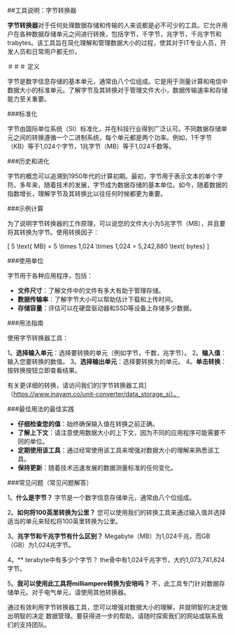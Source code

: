 ##工具说明：字节转换器

**字节转换器**对于任何处理数据存储和传输的人来说都是必不可少的工具。它允许用户在各种数据存储单元之间进行转换，包括字节，千字节，兆字节，千兆字节和trabytes。该工具旨在简化理解和管理数据大小的过程，使其对于IT专业人员，开发人员和日常用户都无价。

＃＃＃ 定义

字节是数字信息存储的基本单元，通常由八个位组成。它是用于测量计算和电信中数据大小的标准单元。了解字节及其转换对于管理文件大小，数据传输速率和存储能力至关重要。

###标准化

字节由国际单位系统（SI）标准化，并在科技行业得到广泛认可。不同数据存储单元之间的转换遵循一个二进制系统，每个单元都是两个功率。例如，1千字节（KB）等于1,024个字节，1兆字节（MB）等于1,024千数等。

###历史和进化

字节的概念可以追溯到1950年代的计算初期。最初，字节用于表示文本的单个字符。多年来，随着技术的发展，字节成为数据存储的基本单位。如今，随着数据的指数增长，理解字节及其转换比以往任何时候都更为重要。

###示例计算

为了说明字节转换器的工作原理，可以说您的文件大小为5兆字节（MB），并且要将其转换为字节。使用转换因子：

\[ 5 \text{ MB} = 5 \times 1,024 \times 1,024 = 5,242,880 \text{ bytes} \]

###使用单位

字节用于各种应用程序，包括：

-  **文件尺寸**：了解文件中的文件有多大有助于管理存储。
-  **数据传输率**：了解字节大小可以帮助估计下载和上传时间。
-  **存储容量**：评估可以在硬盘驱动器和SSD等设备上存储多少数据。

###用法指南

使用字节转换器工具：

1。**选择输入单元**：选择要转换的单元（例如字节，千数，兆字节）。
2。**输入值**：输入您要转换的数值。
3。**选择输出单元**：选择要转换为的单元。
4。**单击转换**：按转换按钮立即查看结果。

有关更详细的转换，请访问我们的[字节转换器工具]（https://www.inayam.co/unit-converter/data_storage_si）。

###最佳用法的最佳实践

-  **仔细检查您的值**：始终确保输入值在转换之前正确。
-  **了解上下文**：请注意使用数据大小的上下文，因为不同的应用程序可能需要不同的单位。
-  **定期使用该工具**：通过经常使用该工具来增强对数据大小的理解来熟悉该工具。
-  **保持更新**：随着技术迅速发展的数据测量标准的任何变化。

###常见问题（常见问题解答）

1。**什么是字节？**
字节是一个数字信息存储单元，通常由八个位组成。

2。**如何将100英里转换为公里？**
您可以使用我们的转换工具来通过输入值并选择适当的单元来轻松将100英里转换为公里。

3。**兆字节和千兆字节有什么区别？**
Megabyte（MB）为1,024千兆，而GB（GB）为1,024兆字节。

4。** terabyte中有多少个字节？
the骨中有1,024千兆字节，大约1,073,741,824字节。

5。**我可以使用此工具将milliampere转换为安培吗？**
不，此工具专门针对数据存储单元。对于电气单元，请使用其他转换器。

通过有效利用字节转换器工具，您可以增强对数据大小的理解，并就明智的决定做出明智的决定 数据管理。要获得进一步的帮助，请随时探索我们的网站或联系我们的支持团队。